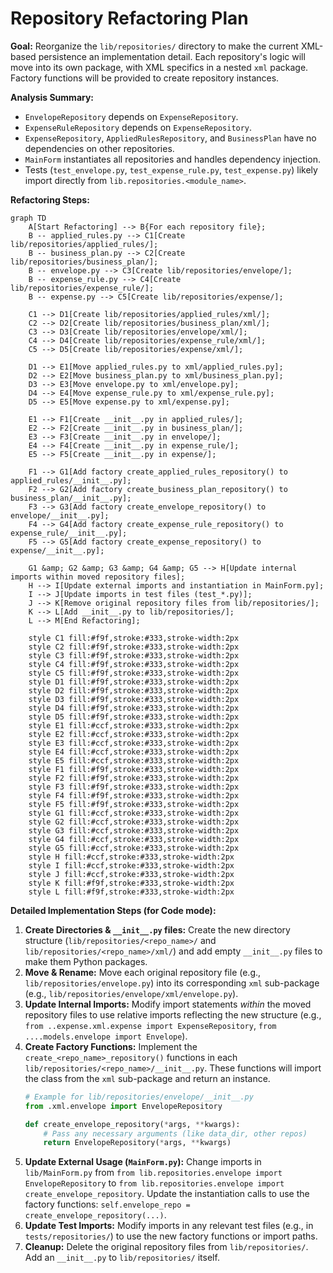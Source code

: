 # Repository Refactoring Plan

**Goal:** Reorganize the `lib/repositories/` directory to make the current XML-based persistence an implementation detail. Each repository's logic will move into its own package, with XML specifics in a nested `xml` package. Factory functions will be provided to create repository instances.

**Analysis Summary:**
*   `EnvelopeRepository` depends on `ExpenseRepository`.
*   `ExpenseRuleRepository` depends on `ExpenseRepository`.
*   `ExpenseRepository`, `AppliedRulesRepository`, and `BusinessPlan` have no dependencies on other repositories.
*   `MainForm` instantiates all repositories and handles dependency injection.
*   Tests (`test_envelope.py`, `test_expense_rule.py`, `test_expense.py`) likely import directly from `lib.repositories.<module_name>`.

**Refactoring Steps:**

```mermaid
graph TD
    A[Start Refactoring] --> B{For each repository file};
    B -- applied_rules.py --> C1[Create lib/repositories/applied_rules/];
    B -- business_plan.py --> C2[Create lib/repositories/business_plan/];
    B -- envelope.py --> C3[Create lib/repositories/envelope/];
    B -- expense_rule.py --> C4[Create lib/repositories/expense_rule/];
    B -- expense.py --> C5[Create lib/repositories/expense/];

    C1 --> D1[Create lib/repositories/applied_rules/xml/];
    C2 --> D2[Create lib/repositories/business_plan/xml/];
    C3 --> D3[Create lib/repositories/envelope/xml/];
    C4 --> D4[Create lib/repositories/expense_rule/xml/];
    C5 --> D5[Create lib/repositories/expense/xml/];

    D1 --> E1[Move applied_rules.py to xml/applied_rules.py];
    D2 --> E2[Move business_plan.py to xml/business_plan.py];
    D3 --> E3[Move envelope.py to xml/envelope.py];
    D4 --> E4[Move expense_rule.py to xml/expense_rule.py];
    D5 --> E5[Move expense.py to xml/expense.py];

    E1 --> F1[Create __init__.py in applied_rules/];
    E2 --> F2[Create __init__.py in business_plan/];
    E3 --> F3[Create __init__.py in envelope/];
    E4 --> F4[Create __init__.py in expense_rule/];
    E5 --> F5[Create __init__.py in expense/];

    F1 --> G1[Add factory create_applied_rules_repository() to applied_rules/__init__.py];
    F2 --> G2[Add factory create_business_plan_repository() to business_plan/__init__.py];
    F3 --> G3[Add factory create_envelope_repository() to envelope/__init__.py];
    F4 --> G4[Add factory create_expense_rule_repository() to expense_rule/__init__.py];
    F5 --> G5[Add factory create_expense_repository() to expense/__init__.py];

    G1 &amp; G2 &amp; G3 &amp; G4 &amp; G5 --> H[Update internal imports within moved repository files];
    H --> I[Update external imports and instantiation in MainForm.py];
    I --> J[Update imports in test files (test_*.py)];
    J --> K[Remove original repository files from lib/repositories/];
    K --> L[Add __init__.py to lib/repositories/];
    L --> M[End Refactoring];

    style C1 fill:#f9f,stroke:#333,stroke-width:2px
    style C2 fill:#f9f,stroke:#333,stroke-width:2px
    style C3 fill:#f9f,stroke:#333,stroke-width:2px
    style C4 fill:#f9f,stroke:#333,stroke-width:2px
    style C5 fill:#f9f,stroke:#333,stroke-width:2px
    style D1 fill:#f9f,stroke:#333,stroke-width:2px
    style D2 fill:#f9f,stroke:#333,stroke-width:2px
    style D3 fill:#f9f,stroke:#333,stroke-width:2px
    style D4 fill:#f9f,stroke:#333,stroke-width:2px
    style D5 fill:#f9f,stroke:#333,stroke-width:2px
    style E1 fill:#ccf,stroke:#333,stroke-width:2px
    style E2 fill:#ccf,stroke:#333,stroke-width:2px
    style E3 fill:#ccf,stroke:#333,stroke-width:2px
    style E4 fill:#ccf,stroke:#333,stroke-width:2px
    style E5 fill:#ccf,stroke:#333,stroke-width:2px
    style F1 fill:#f9f,stroke:#333,stroke-width:2px
    style F2 fill:#f9f,stroke:#333,stroke-width:2px
    style F3 fill:#f9f,stroke:#333,stroke-width:2px
    style F4 fill:#f9f,stroke:#333,stroke-width:2px
    style F5 fill:#f9f,stroke:#333,stroke-width:2px
    style G1 fill:#ccf,stroke:#333,stroke-width:2px
    style G2 fill:#ccf,stroke:#333,stroke-width:2px
    style G3 fill:#ccf,stroke:#333,stroke-width:2px
    style G4 fill:#ccf,stroke:#333,stroke-width:2px
    style G5 fill:#ccf,stroke:#333,stroke-width:2px
    style H fill:#ccf,stroke:#333,stroke-width:2px
    style I fill:#ccf,stroke:#333,stroke-width:2px
    style J fill:#ccf,stroke:#333,stroke-width:2px
    style K fill:#f9f,stroke:#333,stroke-width:2px
    style L fill:#f9f,stroke:#333,stroke-width:2px
```

**Detailed Implementation Steps (for Code mode):**

1.  **Create Directories & `__init__.py` files:** Create the new directory structure (`lib/repositories/<repo_name>/` and `lib/repositories/<repo_name>/xml/`) and add empty `__init__.py` files to make them Python packages.
2.  **Move & Rename:** Move each original repository file (e.g., `lib/repositories/envelope.py`) into its corresponding `xml` sub-package (e.g., `lib/repositories/envelope/xml/envelope.py`).
3.  **Update Internal Imports:** Modify import statements *within* the moved repository files to use relative imports reflecting the new structure (e.g., `from ..expense.xml.expense import ExpenseRepository`, `from ....models.envelope import Envelope`).
4.  **Create Factory Functions:** Implement the `create_<repo_name>_repository()` functions in each `lib/repositories/<repo_name>/__init__.py`. These functions will import the class from the `xml` sub-package and return an instance.
    ```python
    # Example for lib/repositories/envelope/__init__.py
    from .xml.envelope import EnvelopeRepository

    def create_envelope_repository(*args, **kwargs):
        # Pass any necessary arguments (like data_dir, other repos)
        return EnvelopeRepository(*args, **kwargs)
    ```
5.  **Update External Usage (`MainForm.py`):** Change imports in `lib/MainForm.py` from `from lib.repositories.envelope import EnvelopeRepository` to `from lib.repositories.envelope import create_envelope_repository`. Update the instantiation calls to use the factory functions: `self.envelope_repo = create_envelope_repository(...)`.
6.  **Update Test Imports:** Modify imports in any relevant test files (e.g., in `tests/repositories/`) to use the new factory functions or import paths.
7.  **Cleanup:** Delete the original repository files from `lib/repositories/`. Add an `__init__.py` to `lib/repositories/` itself.